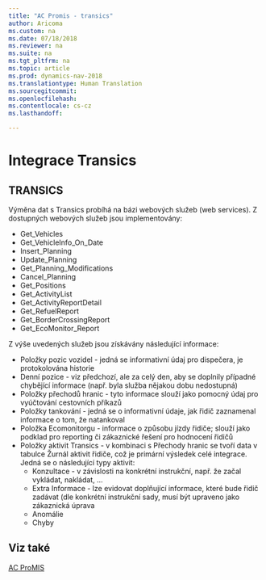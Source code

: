 ```yaml
---
title: "AC Promis - transics"
author: Aricoma
ms.custom: na
ms.date: 07/18/2018
ms.reviewer: na
ms.suite: na
ms.tgt_pltfrm: na
ms.topic: article
ms.prod: dynamics-nav-2018
ms.translationtype: Human Translation
ms.sourcegitcommit: 
ms.openlocfilehash: 
ms.contentlocale: cs-cz
ms.lasthandoff: 

---
```



# <a name="pm-transics"></a>Integrace Transics

## TRANSICS
Výměna dat s Transics probíhá na bázi webových služeb (web services). Z dostupných webových služeb jsou implementovány:
- Get_Vehicles
- Get_VehicleInfo_On_Date
- Insert_Planning
- Update_Planning
- Get_Planning_Modifications
- Cancel_Planning
- Get_Positions
- Get_ActivityList
- Get_ActivityReportDetail
- Get_RefuelReport
- Get_BorderCrossingReport
- Get_EcoMonitor_Report

Z výše uvedených služeb jsou získávány následující informace:
- Položky pozic vozidel	- jedná se informativní údaj pro dispečera, je protokolována historie
- Denní pozice		- viz předchozí, ale za celý den, aby se doplnily případné chybějící informace (např. byla služba nějakou dobu nedostupná)
- Položky přechodů hranic	- tyto informace slouží jako pomocný údaj pro vyúčtování cestovních příkazů
- Položky tankování	 	- jedná se o informativní údaje, jak řidič zaznamenal informace o tom, že natankoval
- Položka Ecomonitorgu 	- informace o způsobu jízdy řidiče; slouží jako podklad pro reporting či zákaznické řešení pro hodnocení řidičů
- Položky aktivit Transics	- v kombinaci s Přechody hranic se tvoří data v tabulce Žurnál aktivit řidiče, což je primární výsledek celé integrace. 
    Jedná se o následující typy aktivit:
    - Konzultace	- v závislosti na konkrétní instrukční, např. že začal vykládat, nakládat, …
    - Extra Informace - lze evidovat doplňující informace, které bude řidič zadávat (dle konkrétní instrukční sady, musí být upraveno jako zákaznická úprava
    - Anomálie
    - Chyby

## <a name="see-also"></a>Viz také  
[AC ProMIS](pm-promis.md)